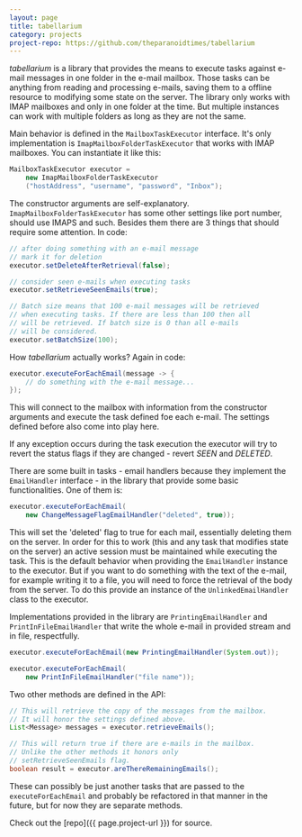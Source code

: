 ```yaml
---
layout: page
title: tabellarium
category: projects
project-repo: https://github.com/theparanoidtimes/tabellarium
---
```


*tabellarium* is a library that provides the means to execute tasks against
e-mail messages in one folder in the e-mail mailbox. Those tasks can be anything
from reading and processing e-mails, saving them to a offline resource to
modifying some state on the server. The library only works with IMAP mailboxes
and only in one folder at the time. But multiple instances can work with multiple
folders as long as they are not the same.

Main behavior is defined in the `MailboxTaskExecutor` interface.
It's only implementation is `ImapMailboxFolderTaskExecutor` that works with IMAP
mailboxes. You can instantiate it like this:
```java
MailboxTaskExecutor executor =
    new ImapMailboxFolderTaskExecutor
    ("hostAddress", "username", "password", "Inbox");
```
The constructor arguments are self-explanatory. `ImapMailboxFolderTaskExecutor`
has some other settings like port number, should use IMAPS and such. Besides
them there are 3 things that should require some attention. In code:
```java
// after doing something with an e-mail message
// mark it for deletion
executor.setDeleteAfterRetrieval(false);

// consider seen e-mails when executing tasks
executor.setRetrieveSeenEmails(true);

// Batch size means that 100 e-mail messages will be retrieved
// when executing tasks. If there are less than 100 then all
// will be retrieved. If batch size is 0 than all e-mails
// will be considered.
executor.setBatchSize(100);
```

How *tabellarium* actually works? Again in code:
```java
executor.executeForEachEmail(message -> {
    // do something with the e-mail message...
});
```
This will connect to the mailbox with information from the constructor arguments
and execute the task defined foe each e-mail. The settings defined before also
come into play here.

If any exception occurs during the task execution the executor will try to revert
the status flags if they are changed - revert *SEEN* and *DELETED*.

There are some built in tasks - email handlers because they implement the
`EmailHandler` interface - in the library that provide some basic
functionalities. One of them is:
```java
executor.executeForEachEmail(
    new ChangeMessageFlagEmailHandler("deleted", true));
```
This will set the 'deleted' flag to true for each mail, essentially deleting them
on the server. In order for this to work (this and any task that modifies
state on the server) an active session must be maintained while executing the
task. This is the default behavior when providing the `EmailHandler` instance
to the executor. But if you want to do something with the text of the e-mail,
for example writing it to a file, you will need to force the retrieval of the
body from the server. To do this provide an instance of the
`UnlinkedEmailHandler` class to the executor.

Implementations provided in the library are `PrintingEmailHandler` and
`PrintInFileEmailHandler` that write the whole e-mail in provided stream and
in file, respectfully.
```java
executor.executeForEachEmail(new PrintingEmailHandler(System.out));

executor.executeForEachEmail(
    new PrintInFileEmailHandler("file name"));
```

Two other methods are defined in the API:
```java
// This will retrieve the copy of the messages from the mailbox.
// It will honor the settings defined above.
List<Message> messages = executor.retrieveEmails();

// This will return true if there are e-mails in the mailbox.
// Unlike the other methods it honors only
// setRetrieveSeenEmails flag.
boolean result = executor.areThereRemainingEmails();
```
These can possibly be just another tasks that are passed to the
`executeForEachEmail` and probably be refactored in that manner in the future,
but for now they are separate methods.

Check out the [repo]({{ page.project-url }}) for source.
